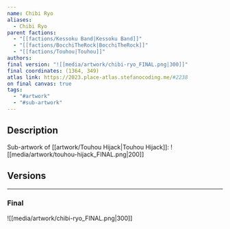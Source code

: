 ```yaml
---
name: Chibi Ryo
aliases:
  - Chibi Ryo
parent factions:
  - "[[factions/Kessoku Band|Kessoku Band]]"
  - "[[factions/BocchiTheRock|BocchiTheRock]]"
  - "[[factions/Touhou|Touhou]]"
authors: 
final version: "![[media/artwork/chibi-ryo_FINAL.png|300]]"
final coordinates: (1364, 349)
atlas link: https://2023.place-atlas.stefanocoding.me/#2238
on final canvas: true
tags:
  - "#artwork"
  - "#sub-artwork"
---
```

## Description
Sub-artwork of [[artwork/Touhou Hijack|Touhou Hijack]]:
![[media/artwork/touhou-hijack_FINAL.png|200]]

## Versions
___
### Final
![[media/artwork/chibi-ryo_FINAL.png|300]]